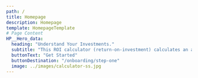 ```yaml
---
path: /
title: Homepage
description: Homepage
template: HomepageTemplate
# Page Content
HP__Hero_data:
  heading: "Understand Your Investments."
  subtitle: "This ROI calculator (return-on-investment) calculates an annualized rate-of-return using exact dates. Also known as ROR (rate-of-return), these financial calculators allow you to compare the results of different investments."
  buttonText: "Get Started"
  buttonDestination: "/onboarding/step-one"
  image: ../images/calculator-ss.jpg
---
```

